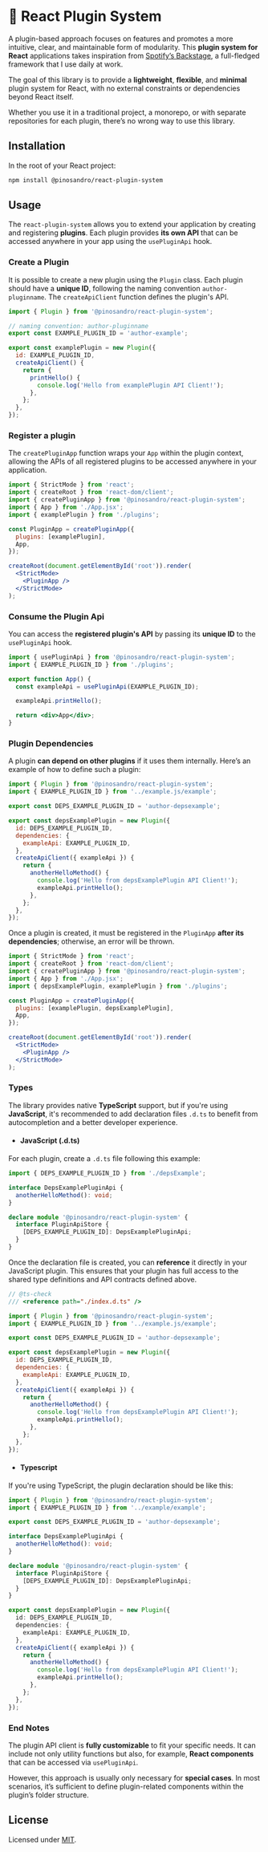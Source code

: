 # 🔌 React Plugin System

A plugin-based approach focuses on features and promotes a more intuitive, clear, and maintainable form of modularity. This **plugin system for React** applications takes inspiration from [Spotify’s Backstage](https://github.com/backstage/backstage/tree/master), a full-fledged framework that I use daily at work.

The goal of this library is to provide a **lightweight**, **flexible**, and **minimal** plugin system for React, with no external constraints or dependencies beyond React itself.

Whether you use it in a traditional project, a monorepo, or with separate repositories for each plugin, there’s no wrong way to use this library.

## Installation

In the root of your React project:

```bash
npm install @pinosandro/react-plugin-system
```

## Usage

The `react-plugin-system` allows you to extend your application by creating and registering **plugins**. Each plugin provides **its own API** that can be accessed anywhere in your app using the `usePluginApi` hook.

### Create a Plugin

It is possible to create a new plugin using the `Plugin` class. Each plugin should have a **unique ID**, following the naming convention `author-pluginname`. The `createApiClient` function defines the plugin's API.

```js
import { Plugin } from '@pinosandro/react-plugin-system';

// naming convention: author-pluginname
export const EXAMPLE_PLUGIN_ID = 'author-example';

export const examplePlugin = new Plugin({
  id: EXAMPLE_PLUGIN_ID,
  createApiClient() {
    return {
      printHello() {
        console.log('Hello from examplePlugin API Client!');
      },
    };
  },
});
```

### Register a plugin

The `createPluginApp` function wraps your `App` within the plugin context, allowing the APIs of all registered plugins to be accessed anywhere in your application.

```jsx
import { StrictMode } from 'react';
import { createRoot } from 'react-dom/client';
import { createPluginApp } from '@pinosandro/react-plugin-system';
import { App } from './App.jsx';
import { examplePlugin } from './plugins';

const PluginApp = createPluginApp({
  plugins: [examplePlugin],
  App,
});

createRoot(document.getElementById('root')).render(
  <StrictMode>
    <PluginApp />
  </StrictMode>
);
```

### Consume the Plugin Api

You can access the **registered plugin's API** by passing its **unique ID** to the `usePluginApi` hook.

```jsx
import { usePluginApi } from '@pinosandro/react-plugin-system';
import { EXAMPLE_PLUGIN_ID } from './plugins';

export function App() {
  const exampleApi = usePluginApi(EXAMPLE_PLUGIN_ID);

  exampleApi.printHello();

  return <div>App</div>;
}
```

### Plugin Dependencies

A plugin **can depend on other plugins** if it uses them internally. Here’s an example of how to define such a plugin:

```js
import { Plugin } from '@pinosandro/react-plugin-system';
import { EXAMPLE_PLUGIN_ID } from '../example.js/example';

export const DEPS_EXAMPLE_PLUGIN_ID = 'author-depsexample';

export const depsExamplePlugin = new Plugin({
  id: DEPS_EXAMPLE_PLUGIN_ID,
  dependencies: {
    exampleApi: EXAMPLE_PLUGIN_ID,
  },
  createApiClient({ exampleApi }) {
    return {
      anotherHelloMethod() {
        console.log('Hello from depsExamplePlugin API Client!');
        exampleApi.printHello();
      },
    };
  },
});
```

Once a plugin is created, it must be registered in the `PluginApp` **after its dependencies**; otherwise, an error will be thrown.

```jsx
import { StrictMode } from 'react';
import { createRoot } from 'react-dom/client';
import { createPluginApp } from '@pinosandro/react-plugin-system';
import { App } from './App.jsx';
import { depsExamplePlugin, examplePlugin } from './plugins';

const PluginApp = createPluginApp({
  plugins: [examplePlugin, depsExamplePlugin],
  App,
});

createRoot(document.getElementById('root')).render(
  <StrictMode>
    <PluginApp />
  </StrictMode>
);
```

### Types

The library provides native **TypeScript** support, but if you're using **JavaScript**, it's recommended to add declaration files `.d.ts` to benefit from autocompletion and a better developer experience.

- #### JavaScript (.d.ts)

For each plugin, create a `.d.ts` file following this example:

```ts
import { DEPS_EXAMPLE_PLUGIN_ID } from './depsExample';

interface DepsExamplePluginApi {
  anotherHelloMethod(): void;
}

declare module '@pinosandro/react-plugin-system' {
  interface PluginApiStore {
    [DEPS_EXAMPLE_PLUGIN_ID]: DepsExamplePluginApi;
  }
}
```

Once the declaration file is created, you can **reference** it directly in your JavaScript plugin. This ensures that your plugin has full access to the shared type definitions and API contracts defined above.

```js
// @ts-check
/// <reference path="./index.d.ts" />

import { Plugin } from '@pinosandro/react-plugin-system';
import { EXAMPLE_PLUGIN_ID } from '../example.js/example';

export const DEPS_EXAMPLE_PLUGIN_ID = 'author-depsexample';

export const depsExamplePlugin = new Plugin({
  id: DEPS_EXAMPLE_PLUGIN_ID,
  dependencies: {
    exampleApi: EXAMPLE_PLUGIN_ID,
  },
  createApiClient({ exampleApi }) {
    return {
      anotherHelloMethod() {
        console.log('Hello from depsExamplePlugin API Client!');
        exampleApi.printHello();
      },
    };
  },
});
```

- #### Typescript

If you're using TypeScript, the plugin declaration should be like this:

```ts
import { Plugin } from '@pinosandro/react-plugin-system';
import { EXAMPLE_PLUGIN_ID } from '../example/example';

export const DEPS_EXAMPLE_PLUGIN_ID = 'author-depsexample';

interface DepsExamplePluginApi {
  anotherHelloMethod(): void;
}

declare module '@pinosandro/react-plugin-system' {
  interface PluginApiStore {
    [DEPS_EXAMPLE_PLUGIN_ID]: DepsExamplePluginApi;
  }
}

export const depsExamplePlugin = new Plugin({
  id: DEPS_EXAMPLE_PLUGIN_ID,
  dependencies: {
    exampleApi: EXAMPLE_PLUGIN_ID,
  },
  createApiClient({ exampleApi }) {
    return {
      anotherHelloMethod() {
        console.log('Hello from depsExamplePlugin API Client!');
        exampleApi.printHello();
      },
    };
  },
});
```

### End Notes

The plugin API client is **fully customizable** to fit your specific needs. It can include not only utility functions but also, for example, **React components** that can be accessed via `usePluginApi`.

However, this approach is usually only necessary for **special cases**. In most scenarios, it’s sufficient to define plugin-related components within the plugin’s folder structure.

## License

Licensed under [MIT](./LICENSE).
